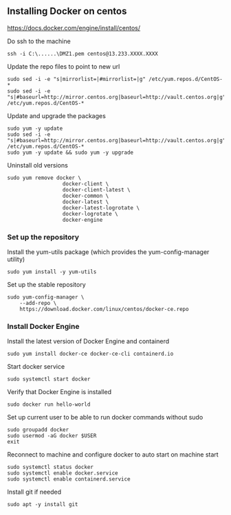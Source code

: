 ## Installing Docker on centos
https://docs.docker.com/engine/install/centos/

Do ssh to the machine
```
ssh -i C:\......\DMZ1.pem centos@13.233.XXXX.XXXX
```

Update the repo files to point to new url
```
sudo sed -i -e "s|mirrorlist=|#mirrorlist=|g" /etc/yum.repos.d/CentOS-*
sudo sed -i -e "s|#baseurl=http://mirror.centos.org|baseurl=http://vault.centos.org|g" /etc/yum.repos.d/CentOS-*
```

Update and upgrade the packages
```
sudo yum -y update
sudo sed -i -e "s|#baseurl=http://mirror.centos.org|baseurl=http://vault.centos.org|g" /etc/yum.repos.d/CentOS-*
sudo yum -y update && sudo yum -y upgrade
```

Uninstall old versions
```
sudo yum remove docker \
                  docker-client \
                  docker-client-latest \
                  docker-common \
                  docker-latest \
                  docker-latest-logrotate \
                  docker-logrotate \
                  docker-engine
```

### Set up the repository
Install the yum-utils package (which provides the yum-config-manager utility)
```
sudo yum install -y yum-utils
```

Set up the stable repository
```
sudo yum-config-manager \
    --add-repo \
    https://download.docker.com/linux/centos/docker-ce.repo
```

### Install Docker Engine

Install the latest version of Docker Engine and containerd
```
sudo yum install docker-ce docker-ce-cli containerd.io
```

Start docker service
```
sudo systemctl start docker
```

Verify that Docker Engine is installed
```
sudo docker run hello-world
```

Set up current user to be able to run docker commands without sudo
```
sudo groupadd docker
sudo usermod -aG docker $USER
exit
```

Reconnect to machine and configure docker to auto start on machine start
```
sudo systemctl status docker
sudo systemctl enable docker.service
sudo systemctl enable containerd.service
```

Install git if needed
```
sudo apt -y install git
```

